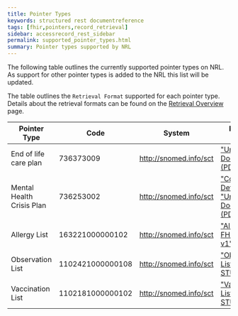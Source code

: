 ```yaml
---
title: Pointer Types
keywords: structured rest documentreference
tags: [fhir,pointers,record_retrieval]
sidebar: accessrecord_rest_sidebar
permalink: supported_pointer_types.html
summary: Pointer types supported by NRL
---
```


The following table outlines the currently supported pointer types on NRL. As support for other pointer types is added to the NRL this list will be updated.

The table outlines the `Retrieval Format` supported for each pointer type. Details about the retrieval formats can be found on the [Retrieval Overview](retrieval_overview.html) page.

| Pointer Type | Code | System | Retrieval Formats |
| --- | --- | --- | --- |
| End of life care plan | 736373009 | http://snomed.info/sct | ["Unstructured Document (PDF)"](retreival_unstructured_document.html) |
| Mental Health Crisis Plan | 736253002 | http://snomed.info/sct | ["Contact Details"](retrieval_contact_details.html) <br/>["Unstructured Document (PDF)"](retreival_unstructured_document.html) |
| Allergy List | 163221000000102 | http://snomed.info/sct | ["Allergy List - FHIR STU3 v1"](retrieval_allergies_fhir_stu3.html) |
| Observation List | 1102421000000108 | http://snomed.info/sct | ["Observation List - FHIR STU3 v1"](retrieval_observations_fhir_stu3.html) |
| Vaccination List | 1102181000000102 | http://snomed.info/sct | ["Vaccination List - FHIR STU3 v1"](retrieval_vaccinations_fhir_stu3.html) |
